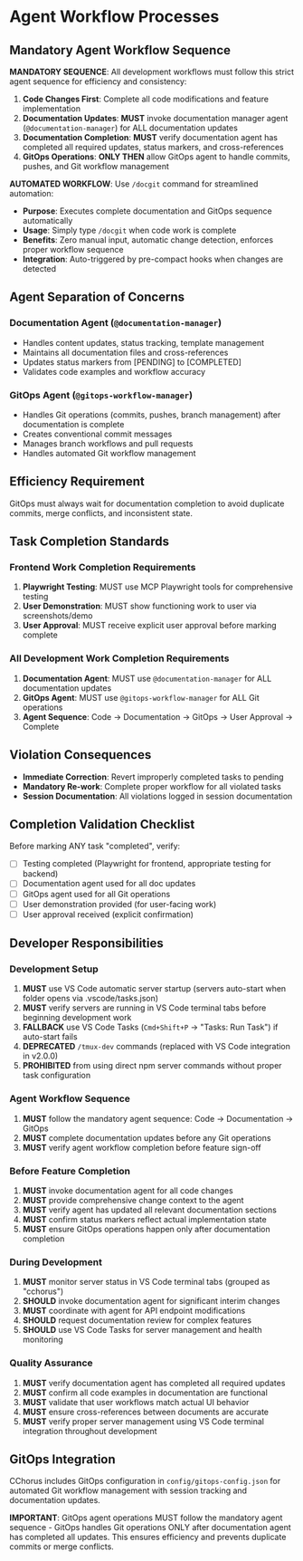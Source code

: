 # Agent Workflow Processes

## Mandatory Agent Workflow Sequence

**MANDATORY SEQUENCE**: All development workflows must follow this strict agent sequence for efficiency and consistency:

1. **Code Changes First**: Complete all code modifications and feature implementation
2. **Documentation Updates**: **MUST** invoke documentation manager agent (`@documentation-manager`) for ALL documentation updates
3. **Documentation Completion**: **MUST** verify documentation agent has completed all required updates, status markers, and cross-references
4. **GitOps Operations**: **ONLY THEN** allow GitOps agent to handle commits, pushes, and Git workflow management

**AUTOMATED WORKFLOW**: Use `/docgit` command for streamlined automation:
- **Purpose**: Executes complete documentation and GitOps sequence automatically
- **Usage**: Simply type `/docgit` when code work is complete
- **Benefits**: Zero manual input, automatic change detection, enforces proper workflow sequence
- **Integration**: Auto-triggered by pre-compact hooks when changes are detected

## Agent Separation of Concerns

### Documentation Agent (`@documentation-manager`)
- Handles content updates, status tracking, template management
- Maintains all documentation files and cross-references
- Updates status markers from [PENDING] to [COMPLETED]
- Validates code examples and workflow accuracy

### GitOps Agent (`@gitops-workflow-manager`)
- Handles Git operations (commits, pushes, branch management) after documentation is complete
- Creates conventional commit messages
- Manages branch workflows and pull requests
- Handles automated Git workflow management

## Efficiency Requirement

GitOps must always wait for documentation completion to avoid duplicate commits, merge conflicts, and inconsistent state.

## Task Completion Standards

### Frontend Work Completion Requirements
1. **Playwright Testing**: MUST use MCP Playwright tools for comprehensive testing
2. **User Demonstration**: MUST show functioning work to user via screenshots/demo  
3. **User Approval**: MUST receive explicit user approval before marking complete

### All Development Work Completion Requirements
1. **Documentation Agent**: MUST use `@documentation-manager` for ALL documentation updates
2. **GitOps Agent**: MUST use `@gitops-workflow-manager` for ALL Git operations
3. **Agent Sequence**: Code → Documentation → GitOps → User Approval → Complete

## Violation Consequences

- **Immediate Correction**: Revert improperly completed tasks to pending
- **Mandatory Re-work**: Complete proper workflow for all violated tasks
- **Session Documentation**: All violations logged in session documentation

## Completion Validation Checklist

Before marking ANY task "completed", verify:
- [ ] Testing completed (Playwright for frontend, appropriate testing for backend)
- [ ] Documentation agent used for all doc updates  
- [ ] GitOps agent used for all Git operations
- [ ] User demonstration provided (for user-facing work)
- [ ] User approval received (explicit confirmation)

## Developer Responsibilities

### Development Setup
1. **MUST** use VS Code automatic server startup (servers auto-start when folder opens via .vscode/tasks.json)
2. **MUST** verify servers are running in VS Code terminal tabs before beginning development work
3. **FALLBACK** use VS Code Tasks (`Cmd+Shift+P` → "Tasks: Run Task") if auto-start fails
4. **DEPRECATED** `/tmux-dev` commands (replaced with VS Code integration in v2.0.0)
5. **PROHIBITED** from using direct npm server commands without proper task configuration

### Agent Workflow Sequence
1. **MUST** follow the mandatory agent sequence: Code → Documentation → GitOps
2. **MUST** complete documentation updates before any Git operations
3. **MUST** verify agent workflow completion before feature sign-off

### Before Feature Completion
1. **MUST** invoke documentation agent for all code changes
2. **MUST** provide comprehensive change context to the agent
3. **MUST** verify agent has updated all relevant documentation sections
4. **MUST** confirm status markers reflect actual implementation state
5. **MUST** ensure GitOps operations happen only after documentation completion

### During Development
1. **MUST** monitor server status in VS Code terminal tabs (grouped as "cchorus")
2. **SHOULD** invoke documentation agent for significant interim changes
3. **MUST** coordinate with agent for API endpoint modifications
4. **SHOULD** request documentation review for complex features
5. **SHOULD** use VS Code Tasks for server management and health monitoring

### Quality Assurance
1. **MUST** verify documentation agent has completed all required updates
2. **MUST** confirm all code examples in documentation are functional
3. **MUST** validate that user workflows match actual UI behavior
4. **MUST** ensure cross-references between documents are accurate
5. **MUST** verify proper server management using VS Code terminal integration throughout development

## GitOps Integration

CChorus includes GitOps configuration in `config/gitops-config.json` for automated Git workflow management with session tracking and documentation updates.

**IMPORTANT**: GitOps agent operations MUST follow the mandatory agent sequence - GitOps handles Git operations ONLY after documentation agent has completed all updates. This ensures efficiency and prevents duplicate commits or merge conflicts.